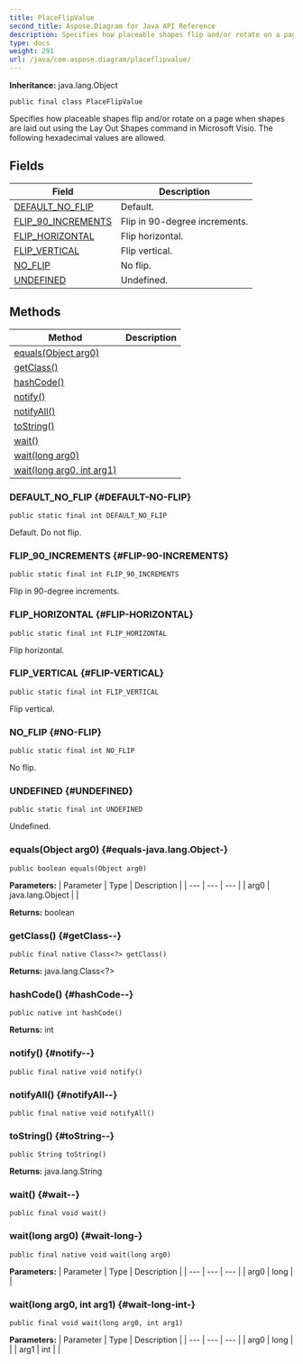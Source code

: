 ```yaml
---
title: PlaceFlipValue
second_title: Aspose.Diagram for Java API Reference
description: Specifies how placeable shapes flip and/or rotate on a page when shapes are laid out using the Lay Out Shapes command in Microsoft Visio.
type: docs
weight: 291
url: /java/com.aspose.diagram/placeflipvalue/
---
```


**Inheritance:**
java.lang.Object
```
public final class PlaceFlipValue
```

Specifies how placeable shapes flip and/or rotate on a page when shapes are laid out using the Lay Out Shapes command in Microsoft Visio. The following hexadecimal values are allowed.
## Fields

| Field | Description |
| --- | --- |
| [DEFAULT_NO_FLIP](#DEFAULT-NO-FLIP) | Default. |
| [FLIP_90_INCREMENTS](#FLIP-90-INCREMENTS) | Flip in 90-degree increments. |
| [FLIP_HORIZONTAL](#FLIP-HORIZONTAL) | Flip horizontal. |
| [FLIP_VERTICAL](#FLIP-VERTICAL) | Flip vertical. |
| [NO_FLIP](#NO-FLIP) | No flip. |
| [UNDEFINED](#UNDEFINED) | Undefined. |
## Methods

| Method | Description |
| --- | --- |
| [equals(Object arg0)](#equals-java.lang.Object-) |  |
| [getClass()](#getClass--) |  |
| [hashCode()](#hashCode--) |  |
| [notify()](#notify--) |  |
| [notifyAll()](#notifyAll--) |  |
| [toString()](#toString--) |  |
| [wait()](#wait--) |  |
| [wait(long arg0)](#wait-long-) |  |
| [wait(long arg0, int arg1)](#wait-long-int-) |  |
### DEFAULT_NO_FLIP {#DEFAULT-NO-FLIP}
```
public static final int DEFAULT_NO_FLIP
```


Default. Do not flip.

### FLIP_90_INCREMENTS {#FLIP-90-INCREMENTS}
```
public static final int FLIP_90_INCREMENTS
```


Flip in 90-degree increments.

### FLIP_HORIZONTAL {#FLIP-HORIZONTAL}
```
public static final int FLIP_HORIZONTAL
```


Flip horizontal.

### FLIP_VERTICAL {#FLIP-VERTICAL}
```
public static final int FLIP_VERTICAL
```


Flip vertical.

### NO_FLIP {#NO-FLIP}
```
public static final int NO_FLIP
```


No flip.

### UNDEFINED {#UNDEFINED}
```
public static final int UNDEFINED
```


Undefined.

### equals(Object arg0) {#equals-java.lang.Object-}
```
public boolean equals(Object arg0)
```




**Parameters:**
| Parameter | Type | Description |
| --- | --- | --- |
| arg0 | java.lang.Object |  |

**Returns:**
boolean
### getClass() {#getClass--}
```
public final native Class<?> getClass()
```




**Returns:**
java.lang.Class<?>
### hashCode() {#hashCode--}
```
public native int hashCode()
```




**Returns:**
int
### notify() {#notify--}
```
public final native void notify()
```




### notifyAll() {#notifyAll--}
```
public final native void notifyAll()
```




### toString() {#toString--}
```
public String toString()
```




**Returns:**
java.lang.String
### wait() {#wait--}
```
public final void wait()
```




### wait(long arg0) {#wait-long-}
```
public final native void wait(long arg0)
```




**Parameters:**
| Parameter | Type | Description |
| --- | --- | --- |
| arg0 | long |  |

### wait(long arg0, int arg1) {#wait-long-int-}
```
public final void wait(long arg0, int arg1)
```




**Parameters:**
| Parameter | Type | Description |
| --- | --- | --- |
| arg0 | long |  |
| arg1 | int |  |

